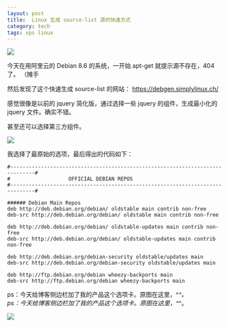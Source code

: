 ```yaml
---
layout: post
title:  Linux 生成 source-list 源的快速方式
category: tech
tags: vps linux
---
```

![](https://cdn.kelu.org/blog/tags/linux.jpg)

今天在用阿里云的 Debian 8.6 的系统，一开始 apt-get 就提示源不存在，404了。 （摊手

然后发现了这个快速生成 source-list 的网站： <https://debgen.simplylinux.ch/>

感觉很像是以前的 jquery 简化版，通过选择一些 jquery 的组件，生成最小化的 jquery 文件。确实不错。

甚至还可以选择第三方组件。

![](https://cdn.kelu.org/blog/2017/06/9.40.39.jpg)

 我选择了最原始的选项，最后得出的代码如下：

    #------------------------------------------------------------------------------#
    #                   OFFICIAL DEBIAN REPOS                    
    #------------------------------------------------------------------------------#
    
    ###### Debian Main Repos
    deb http://deb.debian.org/debian/ oldstable main contrib non-free
    deb-src http://deb.debian.org/debian/ oldstable main contrib non-free
    
    deb http://deb.debian.org/debian/ oldstable-updates main contrib non-free
    deb-src http://deb.debian.org/debian/ oldstable-updates main contrib non-free
    
    deb http://deb.debian.org/debian-security oldstable/updates main
    deb-src http://deb.debian.org/debian-security oldstable/updates main
    
    deb http://ftp.debian.org/debian wheezy-backports main
    deb-src http://ftp.debian.org/debian wheezy-backports main

 ps：今天给博客侧边栏加了我的产品这个选项卡。原图在这里，^_^。   
 ps：今天给博客侧边栏加了我的产品这个选项卡。原图在这里，^_^。   
    
![](https://cdn.kelu.org/blog/2017/06/b4f963380cd79123802d6e23ac345982b3b78015.jpg)
